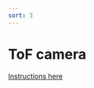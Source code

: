 ```yaml
---
sort: 3
---
```


# ToF camera

[Instructions here](https://github.com/MayFly-AI/picam/tree/main/python/examples/tof_camera)




